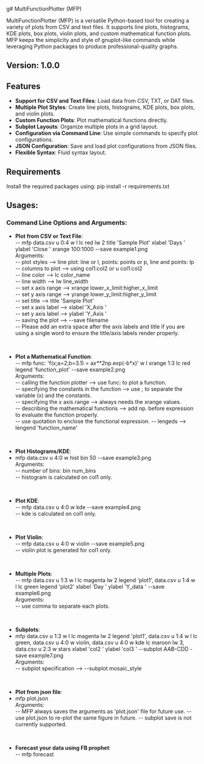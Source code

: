 g# MultiFunctionPlotter (MFP)

MultiFunctionPlotter (MFP) is a versatile Python-based tool for creating a variety of plots from CSV and text files. It supports line plots, histograms, KDE plots, box plots, violin plots, and custom mathematical function plots. MFP keeps the simplicity and style of gnuplot-like commands while leveraging Python packages to produce professional-quality graphs.

## Version: 1.0.0

## Features

- **Support for CSV and Text Files**: Load data from CSV, TXT, or DAT files.
- **Multiple Plot Styles**: Create line plots, histograms, KDE plots, box plots, and violin plots.
- **Custom Function Plots**: Plot mathematical functions directly.
- **Subplot Layouts**: Organize multiple plots in a grid layout.
- **Configuration via Command Line**: Use simple commands to specify plot configurations.
- **JSON Configuration**: Save and load plot configurations from JSON files.
- **Flexible Syntax**: Fluid syntax layout.

## Requirements
Install the required packages using: pip install -r requirements.txt

## Usages:

### Command Line Options and Arguments:

- **Plot from CSV or Text File**: <br>
-- mfp data.csv u 0:4 w l lc red lw 2 title 'Sample Plot' xlabel 'Days ' ylabel 'Close ' xrange 100:1000 --save example1.png <br>
Arguments: <br>
-- plot styles --> line plot: line or l, points: points or p, line and points: lp <br>
-- columns to plot --> using col1:col2 or u col1:col2 <br>
-- line color --> lc color_name <br>
-- line width --> lw line_width <br>
-- set x axis range --> xrange lower_x_limit:higher_x_limit <br>
-- set y axis range --> yrange lower_y_limit:higher_y_limit <br>
-- set title --> title 'Sample Plot' <br>
-- set x axis label --> xlabel 'X_Axis ' <br>
-- set y axis label --> ylabel 'Y_Axis ' <br>
-- saving the plot --> --save filename <br>
-- Please add an extra space after the axis labels and title if you are using a single word to ensure the title/axis labels render properly. <br> 

<br>

- **Plot a Mathematical Function**: <br>
-- mfp func: 'f(x;a=2;b=3.1) = a*x**2*np.exp(-b*x)' w l xrange 1:3 lc red legend 'function_plot' --save example2.png <br>
Arguments: <br>
-- calling the function plotter --> use func: to plot a function. <br>
-- specifying the constants in the function --> use ; to separate the variable (x) and the constants. <br>
-- specifying the x axis range --> always needs the xrange values. <br>
-- describing the mathematical functions --> add np. before expression to evaluate the function properly. <br>
-- use quotation to enclose the functional expression.
-- lengeds --> lengend 'function_name'

<br>

- **Plot Histograms/KDE**: <br>
- mfp data.csv u 4:0 w hist bin 50 --save example3.png <br>
Arguments: <br>
-- number of bins: bin num_bins <br>
-- histogram is calculated on col1 only.

<br>

- **Plot KDE**: <br>
-- mfp data.csv u 4:0 w kde --save example4.png <br>
-- kde is calculated on col1 only.

<br>

- **Plot Violin**: <br>
-- mfp data.csv u 4:0 w violin --save example5.png <br>
-- violin plot is generated for col1 only.

<br>

- **Multiple Plots**: <br>
-- mfp data.csv u 1:3 w l lc magenta lw 2 legend 'plot1', data.csv u 1:4 w l lc green legend 'plot2' xlabel 'Day ' ylabel 'Y_data ' --save example6.png <br>
Arguments: <br>
-- use comma to separate each plots.

<br>

- **Subplots**: <br>
- mfp data.csv u 1:3 w l lc magenta lw 2 legend 'plot1', data.csv u 1:4 w l lc green, data.csv u 4:0 w violin, data.csv u 4:0 w kde lc maroon lw 3, data.csv u 2:3 w stars xlabel 'col2 ' ylabel 'col3 ' --subplot AAB-CDD -save example7.png <br>
Arguments: <br>
-- subplot specification --> --subplot mosaic_style

<br>

- **Plot from json file**: <br>
- mfp plot.json <br>
Arguments: <br>
-- MFP always saves the arguments as 'plot.json' file for future use.
-- use plot.json to re-plot the same figure in future. 
-- subplot save is not currently supported.

<br>

- **Forecast your data using FB prophet**: <br>
-- mfp forecast <br>